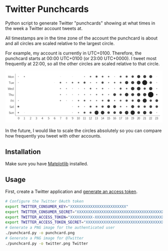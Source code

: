 # Twitter Punchcards

Python script to generate Twitter "punchcards" showing at what times in the
week a Twitter account tweets at.

All timestamps are in the time zone of the account the punchcard is about and
all circles are scaled relative to the largest circle.

For example, my account is currently in UTC+0100. Therefore, the punchcard
starts at 00:00 UTC+0100 (or 23:00 UTC+0000). I tweet most frequently at 22:00,
so all the other circles are scaled relative to that circle.

![Example output](example.png)

In the future, I would like to scale the circles absolutely so you can compare
how frequently you tweet with other accounts.

## Installation

Make sure you have [Matplotlib](https://matplotlib.org/) installed.

## Usage

First, create a Twitter application and [generate an access
token](https://developer.twitter.com/en/docs/basics/authentication/guides/access-tokens).

```bash
# Configure the Twitter OAuth token
export TWITTER_CONSUMER_KEY="XXXXXXXXXXXXXXXXXXXXXXXXX"
export TWITTER_CONSUMER_SECRET="XXXXXXXXXXXXXXXXXXXXXXXXXXXXXXXXXXXXXXXXXXXXXXXXXX"
export TWITTER_ACCESS_TOKEN="XXXXXXXXXX-XXXXXXXXXXXXXXXXXXXXXXXXXXXXXXXXXXXXXXX"
export TWITTER_ACCESS_TOKEN_SECRET="XXXXXXXXXXXXXXXXXXXXXXXXXXXXXXXXXXXXXXXXXXXXX"
# Generate a PNG image for the authenticated user
./punchcard.py -o punchcard.png
# Generate a PNG image for @Twitter
./punchcard.py -o twitter.png Twitter
```
